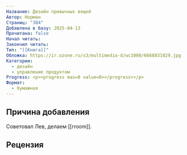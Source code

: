 ```yaml
---
Название: Дизайн привычных вещей
Автор: Норман
Страниц: "384"
Добавлена в базу: 2025-04-13
Прочитана: false
Начал читать: 
Закончил читать: 
Тип: "[[Книга]]"
Обложка: https://ir.ozone.ru/s3/multimedia-d/wc1000/6668831029.jpg
Категории:
  - дизайн
  - управление продуктом
Progress: <p><progress max=0 value=0></progress></p>
Формат:
  - бумажная
---
```

## Причина добавления

Советовал Лев, делаем [[rroom]].

## Рецензия
